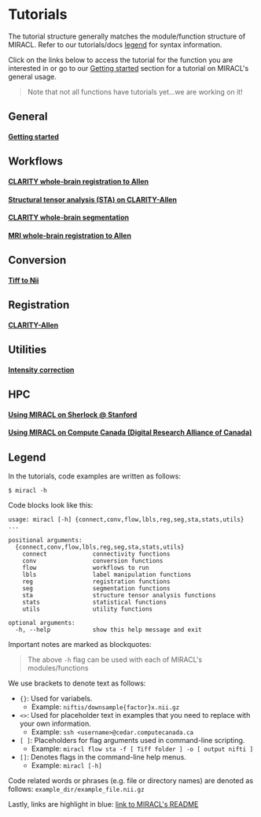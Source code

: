 # Tutorials

The tutorial structure generally matches the module/function structure of MIRACL. 
Refer to our tutorials/docs [legend](#legend) for syntax information.

Click on the links below to access the tutorial for the function you are 
interested in or go to our [Getting started](./tutorials/beginner/getting_started.md)
section for a tutorial on MIRACL's general usage.

> Note that not all functions have tutorials yet...we are working on it!

## General

#### [Getting started](./tutorials/beginner/getting_started.md)

## Workflows

#### [CLARITY whole-brain registration to Allen](./tutorials/workflows/clar_reg/clar_reg.md)

#### [Structural tensor analysis (STA) on CLARITY-Allen](./tutorials/workflows/sta/sta.md)

#### [CLARITY whole-brain segmentation](./tutorials/workflows/clar_seg/clar_seg.md)

#### [MRI whole-brain registration to Allen](./tutorials/workflows/mri_reg/mri_reg.md)

## Conversion

#### [Tiff to Nii](./tutorials/tiff_to_nii/tiff_to_nii.md)

## Registration

#### [CLARITY-Allen](./tutorials/registration/reg_clarity-allen/reg_clarity-allen.md)

## Utilities

#### [Intensity correction](./tutorials/int_corr/int_corr.md)

## HPC

#### [Using MIRACL on Sherlock @ Stanford](./tutorials/sherlock/sherlock.md)

#### [Using MIRACL on Compute Canada (Digital Research Alliance of Canada)](./tutorials/compute_canada/compute_canada.md)

## Legend

In the tutorials, code examples are written as follows:

```
$ miracl -h
```

Code blocks look like this:

```
usage: miracl [-h] {connect,conv,flow,lbls,reg,seg,sta,stats,utils} ...

positional arguments:
  {connect,conv,flow,lbls,reg,seg,sta,stats,utils}
    connect             connectivity functions
    conv                conversion functions
    flow                workflows to run
    lbls                label manipulation functions
    reg                 registration functions
    seg                 segmentation functions
    sta                 structure tensor analysis functions
    stats               statistical functions
    utils               utility functions

optional arguments:
  -h, --help            show this help message and exit
```

Important notes are marked as blockquotes:

> The above `-h` flag can be used with each of MIRACL's modules/functions

We use brackets to denote text as follows:

- `{}`: Used for variabels.
    - Example: `niftis/downsample{factor}x.nii.gz`
- `<>`: Used for placeholder text in examples that you need to replace with 
your own information.
    - Example: `ssh <username>@cedar.computecanada.ca`
- `[ ]`: Placeholders for flag arguments used in command-line scripting.
    - Example: `miracl flow sta -f [ Tiff folder ] -o [ output nifti ]`
- `[]`: Denotes flags in the command-line help menus.
    - Example: `miracl [-h]`

Code related words or phrases (e.g. file or directory names) are denoted as 
follows: `example_dir/example_file.nii.gz` 

Lastly, links are highlight in blue: [link to MIRACL's README](../README.md)
